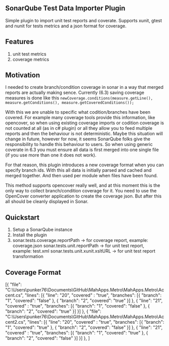 ## SonarQube Test Data Importer Plugin
Simple plugin to import unit test reports and coverate. Supports xunit, gtest and nunit for tests metrics and a json format for coverage.

## Features
1. unit test metrics
2. coverage metrics

## Motivation
I needed to create branch/condition coverage in sonar in a way that merged reports are actually making sence. Currently (6.3) saving coverage measures is done like this
``
newCoverage.conditions(measure.getLine(), measure.getConditions(), measure.getCoveredConditions());
``

With this we are unable to specific what codition/branches have been covered. For example many coverage tools provide this information, like opencover, so when using existing coverage imports or
codition coverage is not counted at all (as in c# plugin) or all they allow you to feed multiple reports and then the behaviour is not deterministic. 
Maybe this situation will change in future, however for now, it seems SonarQube folks give the responsibility to handle this behaviour to users. So when using generic coverate in 6.3 you
must ensure all data is first merged into one single file (if you use more than one it does not work). 

For that reason, this plugin introduces a new coverage format when you can specify branch ids. With this all data is initially parsed and cached and merged together. And then used per module when files have been found.

This method supports opencover really well, and at this moment this is the only way to collect branch/condition coverage for it. You need to use the OpenCover converter application to create the coverage json. But after this all should be cleanly displayed in Sonar.

## Quickstart
1. Setup a SonarQube instance
2. Install the plugin
3. sonar.tests.coverage.reportPath -> for coverage report, example: coverage.json
   sonar.tests.unit.reportPath -> for unit test report, example: test.xml
   sonar.tests.unit.xunit.xsltURL -> for unit test report transformation
   
## Coverage Format

>>
[{
	"file": "C:\\Users\\punker76\\Documents\\GitHub\\MahApps.Metro\\MahApps.Metro\\Accent.cs",
	"lines": [{
		"line": "20",
        "covered" : "true",
		"branches": [{
			"branch": "1",
			"covered": "false"
		},
		{
			"branch": "2",
			"covered": "true"
		}]
	},
	{
		"line": "21",
        "covered" : "true",
		"branches": [{
			"branch": "1",
			"covered": "false"
		},
		{
			"branch": "2",
			"covered": "true"
		}]
	}]
},
{
	"file": "C:\\Users\\punker76\\Documents\\GitHub\\MahApps.Metro\\MahApps.Metro\\Accent2.cs",
	"lines": [{
		"line": "20",
        "covered" : "true",
		"branches": [{
			"branch": "1",
			"covered": "true"
		},
		{
			"branch": "2",
			"covered": "false"
		}]
	},
	{
		"line": "21",
        "covered" : "true",
		"branches": [{
			"branch": "1",
			"covered": "true"
		},
		{
			"branch": "2",
			"covered": "false"
		}]
	}]
},
]

